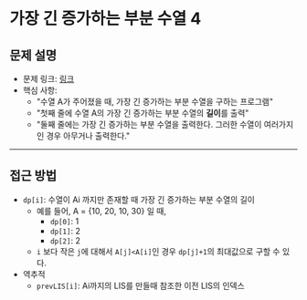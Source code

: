 # 가장 긴 증가하는 부분 수열 4

## 문제 설명
- 문제 링크: [링크](https://www.acmicpc.net/problem/14002)
- 핵심 사항:
  - "수열 A가 주어졌을 때, 가장 긴 증가하는 부분 수열을 구하는 프로그램"
  - "첫째 줄에 수열 A의 가장 긴 증가하는 부분 수열의 **길이**를 출력"
  - "둘째 줄에는 가장 긴 증가하는 부분 수열을 출력한다. 그러한 수열이 여러가지인 경우 아무거나 출력한다."
---

## 접근 방법
- `dp[i]`: 수열이 Ai 까지만 존재할 때 가장 긴 증가하는 부분 수열의 길이
  - 예를 들어, A = {10, 20, 10, 30} 일 때, 
    - `dp[0]`: 1
    - `dp[1]`: 2
    - `dp[2]`: 2
  - `i` 보다 작은 `j`에 대해서 `A[j]<A[i]`인 경우 `dp[j]+1`의 최대값으로 구할 수 있다.
- 역추적
  - `prevLIS[i]`: Ai까지의 LIS를 만들때 참조한 이전 LIS의 인덱스